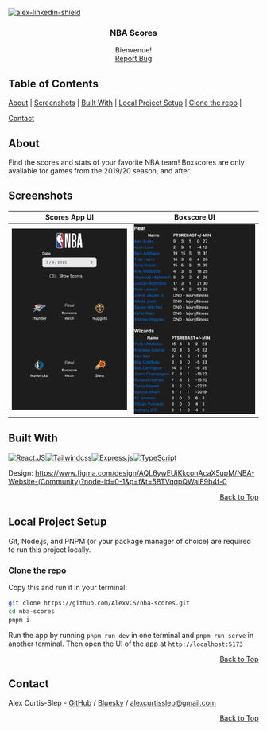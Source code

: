 [![alex-linkedin-shield]][alex-linkedin-url]

<div align="center">
  <h3 align="center">NBA Scores</h3>

   <p align="center">
    Bienvenue! 
    <br />
    <a href="https://github.com/AlexVCS/nba-scores/issues/new">Report Bug</a>
  </p>
</div>

## Table of Contents

[About](#about) |
[Screenshots](#screenshots) |
[Built With](#built-with) |
[Local Project Setup](#local-project-setup) |
[Clone the repo](#clone-the-repo) |
<!-- [Mock an API Response](#mock-an-api-Response) | -->
[Contact](#contact)

## About

Find the scores and stats of your favorite NBA team! Boxscores are only available for games from the 2019/20 season, and after.

## Screenshots

Scores App UI                           |         Boxscore UI
:--------------------------------------:|:-------------------------:
![NBA Scores App UI](./public/images/scores_app_ui.png)  |  ![Boxscore UI](./public/images/boxscore_ui.png)



## Built With

[![React.JS]][React-url][![Tailwindcss]][Tailwind-url][![Express.js]][Express-url][![TypeScript]][Typescript-url]

Design: https://www.figma.com/design/AQL6ywEUiKkconAcaX5upM/NBA-Website-(Community)?node-id=0-1&p=f&t=5BTVqqpQWaIF9b4f-0

<div align='right'>

[Back to Top](#top)

</div>

## Local Project Setup

Git, Node.js, and PNPM (or your package manager of choice) are required to run this project locally. 

### Clone the repo

Copy this and run it in your terminal:

```bash
git clone https://github.com/AlexVCS/nba-scores.git
cd nba-scores
pnpm i
```

Run the app by running `pnpm run dev` in one terminal and `pnpm run serve` in another terminal. Then open the UI of the app at `http://localhost:5173`

<div align='right'>

[Back to Top](#top)

</div>

<!-- ### Mock an API Response

If you'd like to see what the scores UI looks like without signing up for the API, or test the view in dev mode, run this in your terminal:

`npm run mock-api`

This runs a file at the root called `MockApiResponse.mjs` that edits `app/components/Scores.tsx` to no longer call the API and use `exampleResponse.json` as your data.

To undo these changes, run this command in your terminal:

`npm run call-api` -->

<!-- <div align='right'>

[Back to Top](#top)

</div> -->

## Contact

Alex Curtis-Slep - [GitHub](https://github.com/AlexVCS) / [Bluesky](https://bsky.app/profile/alexcurtisslep.bsky.social) / alexcurtisslep@gmail.com

<div align='right'>

[Back to Top](#top)

</div>

[alex-linkedin-shield]: https://img.shields.io/badge/-Alex's_LinkedIn-black.svg?style=for-the-badge&logo=linkedin&colorB=555
[alex-linkedin-url]: https://www.linkedin.com/in/alexcurtisslep/
[Express-url]: https://expressjs.com/
[Express.js]: https://img.shields.io/badge/Express-black?style=for-the-badge&logo=express&logoColor=white
[React.js]: https://img.shields.io/badge/React-20232A?style=for-the-badge&logo=react&logoColor=61DAFB
[React-url]: https://reactjs.org/
[Tailwindcss]: https://img.shields.io/badge/Tailwind_CSS-38B2AC?style=for-the-badge&logo=tailwind-css&logoColor=white
[Tailwind-url]: https://tailwindcss.com/
[Typescript]: https://img.shields.io/badge/typescript-%23007ACC.svg?style=for-the-badge&logo=typescript&logoColor=white
[Typescript-url]: https://www.typescriptlang.org/
